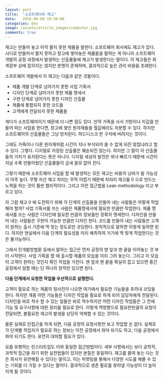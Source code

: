```yaml
---
layout: post
title:  "소프트웨어와 재고"
date:   2016-06-09 19:30:00
categories: Dev
image: /assets/article_images/computer.jpg
comments: true
---
```


재고는 만들어 놓고 아직 팔지 못한 제품을 말한다. 소프트웨어 회사에도 재고가 있다. 시디로 만들어서 팔지 못하고 창고에 쌓아놓은 제품들을 말하는 게 아니라 소프트웨어 개발의 공정 과정에서 발생하는 산출물들에 재고가 발생한다는 말이다. 이 재고들은 회계장부 상에 잡히지는 않지만 분명히 존재하며, 결과적으로 높은 관리 비용을 초래한다.

소프트웨어 개발에서 이 재고는 다음과 같은 것들이다.

* 제품 개발 단계로 넘어가지 못한 사업 기획서
* 디자인 단계로 넘어가지 못한 제품 명세서
* 구현 단계로 넘어가지 못한 디자인 산출물
* 제품에 통합되지 못한 코드들
* 고객에게 전달되지 못한 제품들

게다가 소프트웨어이기 때문에 더 나쁜 점도 있다. 만약 가죽을 사서 가방이나 지갑을 만들어 파는 사업을 한다면, 창고에 쌓인 원자재들을 헐값에라도 처분할 수 있다. 하지만 소프트웨어의 산출물들은 그냥 방치된다. 하드디스크 한 구석에 버려지는 것이다.

그래도 가죽이나 다른 원자재처럼 시간이 지나 부식되어 쓸 수 없게 되진 않잖냐라고 할 수 있다. 그렇다. 디지털로 저장된 산출물은 훼손되진 않는다. 하지만 그 말이 이 산출물들의 가치가 유지된다는 뜻은 아니다. 디지털 세상의 발전은 워낙 빠르기 때문에 시간이 지날 수록 만들어뒀던 산출물들이 금새 쓸모 없어 진다.

그렇기 때문에 소프트웨어 사업을 할 때 발생하는 모든 재고는 비용의 낭비가 될 가능성이 아주 높다. 무형 자산 재고 처리는 무척 어렵기 때문에 차라리 재고를 0 으로 만드는 노력을 하는 것이 훨씬 합리적이다. 그리고 이런 접근법을 Lean methodology 라고 부르고 있다.

자 그럼 재고 0 에 도전하기 위해 각 단계의 산출물을 만들어 내는 사람들은 어떻게 작업해야 할까? 사업 기획서를 쓰는 사람은 제품명세서에 필요한 만큼만 작업한다. 제품 명세서를 쓰는 사람은 디자인에 필요한 만큼의 정보들만 정확히 명세한다. 디자인을 만들어 내는 사람들은 구현이 가능한 만큼만 디자인 한다. 코드를 만들어 내는 사람들은 고객이 원하는 출시 기준에 딱 맞는 정도로만 코딩한다. 원칙적으로 말하면 이렇게 일하면 된다. 하지만 현실에서 다음 단계의 필요성을 미리 예측하여 거기에 딱 맞게 작업한다는 것은 불가능하다. 

그래서 린개발방법론 등에서 말하는 접근은 먼저 공정의 맨 앞과 맨 끝을 이어놓는 것 부터 시작한다. 사업 기획을 할 때 출시할 제품의 모습을 미리 그려 놓는다. 그리고 이 모습이 고객이 원하는 것인지 확인 작업을 거친다. 맨 앞과 맨 끝을 확실히 잡고 있으면 중간 공정에서 일할 때는 단 하나의 원칙만 있으면 된다.

**다음 단계에서 요청한 작업을 우선적으로 실행한다.**

고객이 필요로 하는 제품의 청사진이 나오면 여기에서 필요한 기능들을 추려내 코딩을 한다. 하지만 걔중 어떤 기능들은 디자인 작업을 필요로 하게 되어 담당자에게 전달된다. 디자인을 바로 착수 할 수 있는 일들은 바로 착수하지만 어떤 디자인 작업들은 그 전에 기능 및 요구사항에 대한 정리를 필요로 한다. 이렇게 역방향으로 필요한만큼의 요청이 전달되면, 불필요한 재고의 발생을 상당히 억제할 수 있는 것이다.

물론 실제로 린접근을 하게 되면, 다음 공정의 요청사항만 보고 작업할 순 없다. 실제로 각 단계별 작업자가 필요로 하는 정보는 이전 공정에서 와야 되기도 하고, 다음 공정에서 와야 되기도 한다. 유연히 대처할 필요가 있다. 

요즘 유행하는 린스타트업도 이와 동일한 접근방법이다. 세부 사항에서는 보다 공학적, 과학적 접근을 하기 위한 실천법들이 있지만 본질은 동일하다. 재고를 줄여 놓는 다는 것은 회사가 유연해질 수 있다는 말이고, 이는 피벗팅을 통해서 다양한 시도를 해볼 수 있는 기회를 더 가질 수 있다는 말이다. 결과적으로 생존 활로를 찾아낼 가능성이 더 높아지게 될 것이다.
